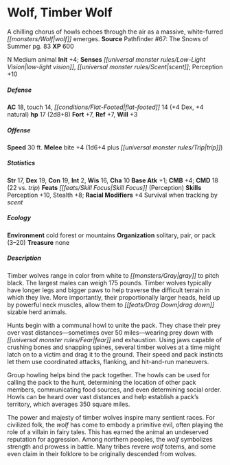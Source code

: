 ﻿---
cssclass: [monsters]
title1: Wolf, Timber Wolf
desc_short: A chilling chorus of howls echoes through the air as a massive, white-furred
  wolf emerges.
title2: Timber Wolf
CR: 2
sources:
- name: 'Pathfinder #67: The Snows of Summer'
  page: 83
  link: http://paizo.com/products/btpy8ubg?Pathfinder-Adventure-Path-67-The-Snows-of-Summer
XP: 600
alignment: N
size: Medium
type: animal
initiative:
  bonus: 4
senses:
  low-light vision: true
  scent: true
AC:
  AC: 18
  touch: 14
  flat_footed: 14
  components:
    dex: 4
    natural: 4
HP:
  HP: 17
  long: 2d8+8
saves:
  fort: 7
  ref: 7
  will: 3
speeds:
  base: 30
attacks:
  melee:
  - - text: bite +4 (1d6+4 plus trip)
      entries:
      - - damage: 1d6+4
        - effect: trip
      attack: bite
      bonus:
      - 4
ability_scores:
  STR: 17
  DEX: 19
  CON: 19
  INT: 2
  WIS: 16
  CHA: 10
BAB: 1
CMB: 4
CMD: 18
CMD_other: 22 vs. trip
feats:
- name: Skill Focus (Perception)
skills:
  Perception: 10
  Stealth: 8
  _racial_mods:
    Survival:
      when tracking by scent: 4
ecology:
  environment: cold forest or mountains
  organization: solitary, pair, or pack (3-20)
  treasure_type: none
desc_long: |-
  Timber wolves range in color from white to gray to pitch black. The largest males can weigh 175 pounds. Timber wolves typically have longer legs and bigger paws to help traverse the difficult terrain in which they live. More importantly, their proportionally larger heads, held up by powerful neck muscles, allow them to drag down sizable herd animals.

  Hunts begin with a communal howl to unite the pack. They chase their prey over vast distances-sometimes over 50 miles-wearing prey down with fear and exhaustion. Using jaws capable of crushing bones and snapping spines, several timber wolves at a time might latch on to a victim and drag it to the ground. Their speed and pack instincts let them use coordinated attacks, flanking, and hit-and-run maneuvers.

  Group howling helps bind the pack together. The howls can be used for calling the pack to the hunt, determining the location of other pack members, communicating food sources, and even determining social order. Howls can be heard over vast distances and help establish a pack's territory, which averages 350 square miles.

  The power and majesty of timber wolves inspire many sentient races. For civilized folk, the wolf has come to embody a primitive evil, often playing the role of a villain in fairy tales. This has earned the animal an undeserved reputation for aggression. Among northern peoples, the wolf symbolizes strength and prowess in battle. Many tribes revere wolf totems, and some even claim in their folklore to be originally descended from wolves.

---

# Wolf, Timber Wolf
A chilling chorus of howls echoes through the air as a massive, white-furred _[[monsters/Wolf|wolf]]_ emerges.
**Source** Pathfinder #67: The Snows of Summer pg. 83
**XP** 600

N Medium animal
**Init** +4; **Senses** _[[universal monster rules/Low-Light Vision|low-light vision]]_, _[[universal monster rules/Scent|scent]]_; Perception +10

##### Defense

**AC** 18, touch 14, _[[conditions/Flat-Footed|flat-footed]]_ 14 (+4 Dex, +4 natural)
**hp** 17 (2d8+8)
**Fort** +7, **Ref** +7, **Will** +3

##### Offense
**Speed** 30 ft.
**Melee** bite +4 (1d6+4 plus _[[universal monster rules/Trip|trip]]_)

##### Statistics
**Str** 17, **Dex** 19, **Con** 19, **Int** 2, **Wis** 16, **Cha** 10
**Base Atk** +1; **CMB** +4; **CMD** 18 (22 vs. _trip_)
**Feats** _[[feats/Skill Focus|Skill Focus]]_ (Perception)
**Skills** Perception +10, Stealth +8; **Racial Modifiers** +4 Survival when tracking by _scent_

##### Ecology

**Environment** cold forest or mountains
**Organization** solitary, pair, or pack (3–20)
**Treasure** none

##### Description

Timber wolves range in color from white to _[[monsters/Gray|gray]]_ to pitch black. The largest males can weigh 175 pounds. Timber wolves typically have longer legs and bigger paws to help traverse the difficult terrain in which they live. More importantly, their proportionally larger heads, held up by powerful neck muscles, allow them to _[[feats/Drag Down|drag down]]_ sizable herd animals.

Hunts begin with a communal howl to unite the pack. They chase their prey over vast distances—sometimes over 50 miles—wearing prey down with _[[universal monster rules/Fear|fear]]_ and exhaustion. Using jaws capable of crushing bones and snapping spines, several timber wolves at a time might latch on to a victim and drag it to the ground. Their speed and pack instincts let them use coordinated attacks, flanking, and hit-and-run maneuvers.

Group howling helps bind the pack together. The howls can be used for calling the pack to the hunt, determining the location of other pack members, communicating food sources, and even determining social order. Howls can be heard over vast distances and help establish a pack’s territory, which averages 350 square miles.

The power and majesty of timber wolves inspire many sentient races. For civilized folk, the _wolf_ has come to embody a primitive evil, often playing the role of a villain in fairy tales. This has earned the animal an undeserved reputation for aggression. Among northern peoples, the _wolf_ symbolizes strength and prowess in battle. Many tribes revere _wolf_ totems, and some even claim in their folklore to be originally descended from wolves.